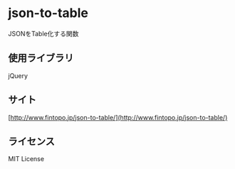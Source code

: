 # json-to-table

JSONをTable化する関数

## 使用ライブラリ

jQuery

## サイト

[http://www.fintopo.jp/json-to-table/](http://www.fintopo.jp/json-to-table/)

## ライセンス

MIT License


